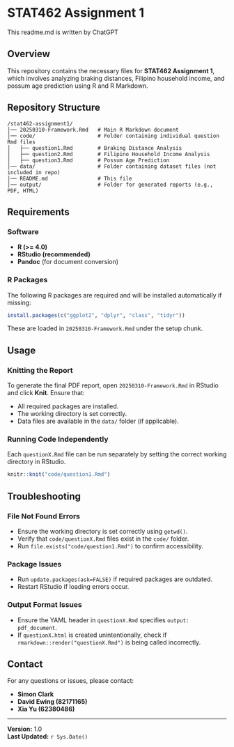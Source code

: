 
# STAT462 Assignment 1
This readme.md is written by ChatGPT

## Overview
This repository contains the necessary files for **STAT462 Assignment 1**, which involves analyzing braking distances, Filipino household income, and possum age prediction using R and R Markdown.

## Repository Structure
```
/stat462-assignment1/
│── 20250310-Framework.Rmd   # Main R Markdown document
│── code/                    # Folder containing individual question Rmd files
│   ├── question1.Rmd        # Braking Distance Analysis
│   ├── question2.Rmd        # Filipino Household Income Analysis
│   ├── question3.Rmd        # Possum Age Prediction
│── data/                    # Folder containing dataset files (not included in repo)
│── README.md                # This file
│── output/                  # Folder for generated reports (e.g., PDF, HTML)
```

## Requirements
### Software
- **R (>= 4.0)**
- **RStudio (recommended)**
- **Pandoc** (for document conversion)

### R Packages
The following R packages are required and will be installed automatically if missing:
```r
install.packages(c("ggplot2", "dplyr", "class", "tidyr"))
```
These are loaded in `20250310-Framework.Rmd` under the setup chunk.

## Usage
### Knitting the Report
To generate the final PDF report, open `20250310-Framework.Rmd` in RStudio and click **Knit**. Ensure that:
- All required packages are installed.
- The working directory is set correctly.
- Data files are available in the `data/` folder (if applicable).

### Running Code Independently
Each `questionX.Rmd` file can be run separately by setting the correct working directory in RStudio.
```r
knitr::knit("code/question1.Rmd")
```

## Troubleshooting
### File Not Found Errors
- Ensure the working directory is set correctly using `getwd()`.
- Verify that `code/questionX.Rmd` files exist in the `code/` folder.
- Run `file.exists("code/question1.Rmd")` to confirm accessibility.

### Package Issues
- Run `update.packages(ask=FALSE)` if required packages are outdated.
- Restart RStudio if loading errors occur.

### Output Format Issues
- Ensure the YAML header in `questionX.Rmd` specifies `output: pdf_document`.
- If `questionX.html` is created unintentionally, check if `rmarkdown::render("questionX.Rmd")` is being called incorrectly.

## Contact
For any questions or issues, please contact:
- **Simon Clark**
- **David Ewing (82171165)**
- **Xia Yu (62380486)**

---
**Version:** 1.0  
**Last Updated:** `r Sys.Date()`


